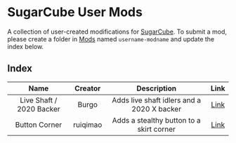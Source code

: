 # SugarCube User Mods

A collection of user-created modifications for [SugarCube](https://github.com/ruiqimao/SugarCube). To submit a mod, please create a folder in [Mods](Mods) named `username-modname` and update the index below.

## Index

| Name | Creator | Description | Link |
|:-:|:-:|:-:|:-:|
| Live Shaft / 2020 Backer | Burgo | Adds live shaft idlers and a 2020 X backer | [Link](Mods/Burgo-Live-Shaft-2020-Backer) |
| Button Corner | ruiqimao | Adds a stealthy button to a skirt corner | [Link](Mods/ruiqimao-Button-Corner) |
